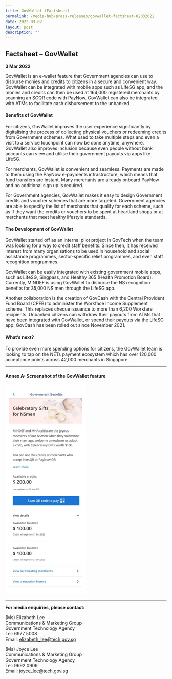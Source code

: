 ```yaml
---
title: GovWallet (Factsheet)
permalink: /media-hub/press-releases/govwallet-factsheet-02032022
date: 2022-03-02
layout: post
description: ""
---
```

## Factsheet – GovWallet

**3 Mar 2022**

GovWallet is an e-wallet feature that Government agencies can use to disburse monies and credits to citizens in a secure and convenient way. GovWallet can be integrated with mobile apps such as LifeSG app, and the monies and credits can then be used at 164,000 registered merchants by scanning an SGQR code with PayNow. GovWallet can also be integrated with ATMs to facilitate cash disbursement to the unbanked.

#### Benefits of GovWallet

For citizens, GovWallet improves the user experience significantly by digitalising the process of collecting physical vouchers or redeeming credits from Government schemes. What used to take multiple steps and even a visit to a service touchpoint can now be done anytime, anywhere. GovWallet also improves inclusion because even people without bank accounts can view and utilise their government payouts via apps like LifeSG.

For merchants, GovWallet is convenient and seamless. Payments are made to them using the PayNow e-payments infrastructure, which means that fund transfers are instant. Many merchants are already onboard PayNow and no additional sign up is required.

For Government agencies, GovWallet makes it easy to design Government credits and voucher schemes that are more targeted. Government agencies are able to specify the list of merchants that qualify for each scheme, such as if they want the credits or vouchers to be spent at heartland shops or at merchants that meet healthy lifestyle standards.

#### The Development of GovWallet

GovWallet started off as an internal pilot project in GovTech when the team was looking for a way to credit staff benefits. Since then, it has received interest from many organisations to be used in household and social assistance programmes, sector-specific relief programmes, and even staff recognition programmes.

GovWallet can be easily integrated with existing government mobile apps, such as LifeSG, Singpass, and Healthy 365 (Health Promotion Board). Currently, MINDEF is using GovWallet to disburse the NS recognition benefits for 35,000 NS men through the LifeSG app.

Another collaboration is the creation of GovCash with the Central Provident Fund Board (CPFB) to administer the Workface Income Supplement scheme. This replaces cheque issuance to more than 6,200 Workfare recipients. Unbanked citizens can withdraw their payouts from ATMs that have been integrated with GovWallet, or spend their payouts via the LifeSG app. GovCash has been rolled out since November 2021.

#### What’s next?

To provide even more spending options for citizens, the GovWallet team is looking to tap on the NETs payment ecosystem which has over 120,000 acceptance points across 42,000 merchants in Singapore.
_______

#### Annex A: Screenshot of the GovWallet feature

<div style="width:50%;height:50%;"><img src="/images/media-hub/press-release/2022/Screenshot-of-the-GovWallet-feature.jpg" alt="Screenshot of the GovWallet feature."></div>

_______

**For media enquiries, please contact:**

(Ms) Elizabeth Lee<br>
Communications & Marketing Group<br>
Government Technology Agency<br>
Tel: 6977 5008<br>
Email: [elizabeth_lee@tech.gov.sg](mailto:elizabeth_lee@tech.gov.sg)

(Ms) Joyce Lee<br>
Communications & Marketing Group<br>
Government Technology Agency<br>
Tel: 9692 0909<br>
Email: [joyce_lee@tech.gov.sg](mailto:joyce_lee@tech.gov.sg)